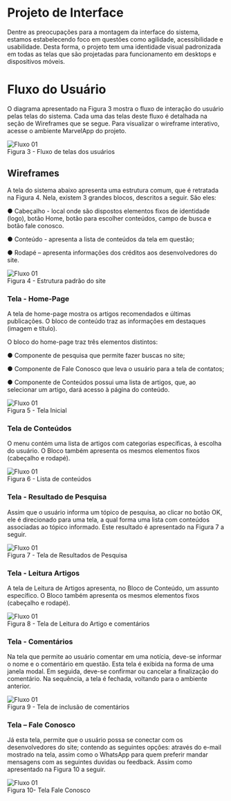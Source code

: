 
# Projeto de Interface

Dentre as preocupações para a montagem da interface do sistema, estamos estabelecendo foco em questões como agilidade, acessibilidade e usabilidade. Desta forma, o projeto tem uma identidade visual padronizada em todas as telas que são projetadas para funcionamento em desktops e dispositivos móveis.

# Fluxo do Usuário #

O diagrama apresentado na Figura 3 mostra o fluxo de interação do usuário pelas telas do sistema. Cada uma das telas deste fluxo é detalhada na seção de Wireframes que se segue. Para visualizar o wireframe interativo, acesse o ambiente MarvelApp do projeto.

![Fluxo 01](https://thumbs2.imgbox.com/48/a6/RPFkcrkb_t.png)
<br/>
Figura 3 - Fluxo de telas dos usuários

## Wireframes

A tela do sistema abaixo apresenta uma estrutura comum, que é retratada na Figura 4. Nela, existem 3 grandes blocos, descritos a seguir. São eles:

●	Cabeçalho - local onde são dispostos elementos fixos de identidade (logo), botão Home, botão para escolher conteúdos, campo de busca e botão fale conosco.

●	Conteúdo - apresenta a lista de conteúdos da tela em questão;

●	Rodapé – apresenta informações dos créditos aos desenvolvedores do site.

![Fluxo 01](https://thumbs2.imgbox.com/30/ee/BYhZy8fx_t.png)
<br/>
Figura 4 - Estrutura padrão do site


### Tela - Home-Page ### 

A tela de home-page mostra os artigos recomendados e últimas publicações. O bloco de conteúdo traz as informações em destaques (imagem e título). 

O bloco do home-page traz três elementos distintos:

●	Componente de pesquisa que permite fazer buscas no site;

●	Componente de Fale Conosco que leva o usuário para a tela de contatos;

●	Componente de Conteúdos possui uma lista de artigos, que, ao selecionar um artigo, dará acesso à página do conteúdo.

![Fluxo 01](https://thumbs2.imgbox.com/1b/8c/Ng1jX7qc_t.png)
<br/>
Figura 5 - Tela Inicial

### Tela de Conteúdos ###

O menu contém uma lista de artigos com categorias específicas, à escolha do usuário. O Bloco também apresenta os mesmos elementos fixos (cabeçalho e rodapé).

![Fluxo 01](https://thumbs2.imgbox.com/1c/93/1tWp3kLd_t.png)
<br/>
Figura 6 - Lista de conteúdos

### Tela - Resultado de Pesquisa ###

Assim que o usuário informa um tópico de pesquisa, ao clicar no botão OK, ele é direcionado para uma tela, a qual forma uma lista com conteúdos associadas ao tópico informado. Este resultado é apresentado na Figura 7 a seguir.


![Fluxo 01](https://thumbs2.imgbox.com/94/c0/sJa0lJlR_t.png)
<br/>
Figura 7 - Tela de Resultados de Pesquisa

### Tela - Leitura Artigos ###

A tela de Leitura de Artigos apresenta, no Bloco de Conteúdo, um assunto específico. O Bloco também apresenta os mesmos elementos fixos (cabeçalho e rodapé). 


![Fluxo 01](https://thumbs2.imgbox.com/4b/fb/1V2bPALn_t.png)
<br/>
Figura 8 - Tela de Leitura do Artigo e comentários

### Tela - Comentários ###

Na tela que permite ao usuário comentar em uma notícia, deve-se informar o nome e o comentário em questão. Esta tela é exibida na forma de uma janela modal. Em seguida, deve-se confirmar ou cancelar a finalização do comentário. Na sequência, a tela é fechada, voltando para o ambiente anterior.

![Fluxo 01](https://thumbs2.imgbox.com/60/98/PH35Wn6i_t.png)
<br/>
Figura 9 - Tela de inclusão de comentários

### Tela – Fale Conosco ###

Já esta tela, permite que o usuário possa se conectar com os desenvolvedores do site; contendo as seguintes opções: através do e-mail mostrado na tela, assim como o WhatsApp para quem preferir mandar mensagens com as seguintes duvidas ou feedback. Assim como apresentado na Figura 10 a seguir. 


![Fluxo 01](https://thumbs2.imgbox.com/5c/16/1f0KJRvC_t.png)
<br/>
Figura 10- Tela Fale Conosco


